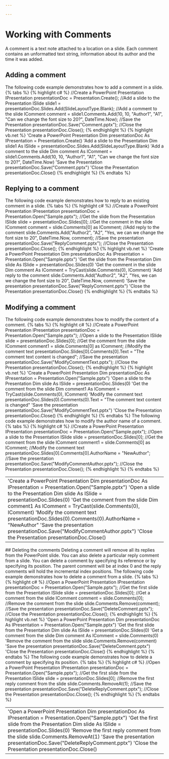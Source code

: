 ```yaml
---

---
```

# Working with Comments
A comment is a text note attached to a location on a slide. Each comment contains an unformatted text string, information about its author and the time it was added.
## Adding a comment
The following code example demonstrates how to add a comment in a slide.
{% tabs %}
{% highlight c# %}
//Create a PowerPoint Presentation
IPresentation presentationDoc = Presentation.Create();
//Add a slide to the Presentation
ISlide slide1 = presentationDoc.Slides.Add(SlideLayoutType.Blank);
//Add a comment to the slide
IComment comment = slide1.Comments.Add(10, 10, "Author1", "A1", "Can we change the font size to 20?", DateTime.Now);
//Save the Presentation
presentationDoc.Save("Comment.pptx");
//Close the Presentation
presentationDoc.Close();
{% endhighlight %}
{% highlight vb.net %}
'Create a PowerPoint Presentation
Dim presentationDoc As IPresentation = Presentation.Create()
'Add a slide to the Presentation
Dim slide1 As ISlide = presentationDoc.Slides.Add(SlideLayoutType.Blank)
'Add a comment to the slide
Dim comment As IComment = slide1.Comments.Add(10, 10, "Author1", "A1", "Can we change the font size to 20?", DateTime.Now)
'Save the Presentation
presentationDoc.Save("Comment.pptx")
'Close the Presentation
presentationDoc.Close()
{% endhighlight %}
{% endtabs %}
## Replying to a comment
The following code example demonstrates how to reply to an existing comment in a slide.
{% tabs %}
{% highlight c# %}
//Create a PowerPoint Presentation
IPresentation presentationDoc = Presentation.Open("Sample.pptx");
//Get the slide from the Presentation
ISlide slide = presentationDoc.Slides[0];
//Get the comment in the slide
IComment comment = slide.Comments[0] as IComment;
//Add reply to the comment
slide.Comments.Add("Author2", "A2", "Yes, we can we change the font size to 20", DateTime.Now, comment);
//Save the presentation
presentationDoc.Save("ReplyComment.pptx");
//Close the Presentation
presentationDoc.Close();
{% endhighlight %}
{% highlight vb.net %}
'Create a PowerPoint Presentation
Dim presentationDoc As IPresentation = Presentation.Open("Sample.pptx")
'Get the slide from the Presentation
Dim slide As ISlide = presentationDoc.Slides(0)
'Get the comment in the slide
Dim comment As IComment = TryCast(slide.Comments(0), IComment)
'Add reply to the comment
slide.Comments.Add("Author2", "A2", "Yes, we can we change the font size to 20", DateTime.Now, comment)
'Save the presentation
presentationDoc.Save("ReplyComment.pptx")
'Close the Presentation
presentationDoc.Close()
{% endhighlight %}
{% endtabs %}
## Modifying a comment
The following code example demonstrates how to modify the content of a comment.
{% tabs %}
{% highlight c# %}
//Create a PowerPoint Presentation
IPresentation presentationDoc = Presentation.Open("Sample.pptx");
//Open a slide to the Presentation
ISlide slide = presentationDoc.Slides[0];
//Get the comment from the slide
IComment comment1 = slide.Comments[0] as IComment;
//Modify the comment text
presentationDoc.Slides[0].Comments[0].Text = "The comment text content is changed";
//Save the presentation
presentationDoc.Save("ModifyCommentText.pptx");
//Close the Presentation
presentationDoc.Close();
{% endhighlight %}
{% highlight vb.net %}
'Create a PowerPoint Presentation
Dim presentationDoc As IPresentation = Presentation.Open("Sample.pptx")
'Open a slide to the Presentation
Dim slide As ISlide = presentationDoc.Slides(0)
'Get the comment from the slide
Dim comment1 As IComment = TryCast(slide.Comments(0), IComment)
'Modify the comment text
presentationDoc.Slides(0).Comments(0).Text = "The comment text content is changed"
'Save the presentation
presentationDoc.Save("ModifyCommentText.pptx")
'Close the Presentation
presentationDoc.Close()
{% endhighlight %}
{% endtabs %}
The following code example demonstrates how to modify the author name of a comment.
{% tabs %}
{% highlight c# %}
//Create a PowerPoint Presentation
IPresentation presentationDoc = Presentation.Open("Sample.pptx");
//Open a slide to the Presentation
ISlide slide = presentationDoc.Slides[0];
//Get the comment from the slide
IComment comment1 = slide.Comments[0] as IComment;
//Modify the comment text
presentationDoc.Slides[0].Comments[0].AuthorName = "NewAuthor";
//Save the presentation
presentationDoc.Save("ModifyCommentAuthor.pptx");
//Close the Presentation
presentationDoc.Close();
{% endhighlight %}
{% endtabs %}
<table>
<tr>
<td>
'Create a PowerPoint Presentation
Dim presentationDoc As IPresentation = Presentation.Open("Sample.pptx")
'Open a slide to the Presentation
Dim slide As ISlide = presentationDoc.Slides(0)
'Get the comment from the slide
Dim comment1 As IComment = TryCast(slide.Comments(0), IComment)
'Modify the comment text
presentationDoc.Slides(0).Comments(0).AuthorName = "NewAuthor"
'Save the presentation
presentationDoc.Save("ModifyCommentAuthor.pptx")
'Close the Presentation
presentationDoc.Close()
</td>
</tr>
</table>
## Deleting the comments
Deleting a comment will remove all its replies from the PowerPoint slide. You can also delete a particular reply comment from a slide. You can delete a comment by specifying its reference or by specifying its position. The parent comment will be at index 0 and the reply comments will hold the incremental index positions. 
The following code example demonstrates how to delete a comment from a slide.
{% tabs %}
{% highlight c# %}
//Open a PowerPoint Presentation
IPresentation presentationDoc = Presentation.Open("Sample.pptx");
//Get the first slide from the Presentation
ISlide slide = presentationDoc.Slides[0];
//Get a comment from the slide
IComment comment = slide.Comments[0];
//Remove the comment from the slide
slide.Comments.Remove(comment);
//Save the presentation
presentationDoc.Save("DeleteComment.pptx");
//Close the Presentation
presentationDoc.Close();
{% endhighlight %}
{% highlight vb.net %}
'Open a PowerPoint Presentation
Dim presentationDoc As IPresentation = Presentation.Open("Sample.pptx")
'Get the first slide from the Presentation
Dim slide As ISlide = presentationDoc.Slides(0)
'Get a comment from the slide
Dim comment As IComment = slide.Comments(0)
'Remove the comment from the slide
slide.Comments.Remove(comment)
'Save the presentation
presentationDoc.Save("DeleteComment.pptx")
'Close the Presentation
presentationDoc.Close()
{% endhighlight %}
{% endtabs %}
The following code example demonstrates how to delete a comment by specifying its position.
{% tabs %}
{% highlight c# %}
//Open a PowerPoint Presentation
IPresentation presentationDoc = Presentation.Open("Sample.pptx");
//Get the first slide from the Presentation
ISlide slide = presentationDoc.Slides[0];
//Remove the first reply comment from the slide
slide.Comments.RemoveAt(1);
//Save the presentation
presentationDoc.Save("DeleteReplyComment.pptx");
//Close the Presentation
presentationDoc.Close();
{% endhighlight %}
{% endtabs %}
<table>
<tr>
<td>
'Open a PowerPoint Presentation
Dim presentationDoc As IPresentation = Presentation.Open("Sample.pptx")
'Get the first slide from the Presentation
Dim slide As ISlide = presentationDoc.Slides(0)
'Remove the first reply comment from the slide
slide.Comments.RemoveAt(1)
'Save the presentation
presentationDoc.Save("DeleteReplyComment.pptx")
'Close the Presentation
presentationDoc.Close()
</td>
</tr>
</table>
